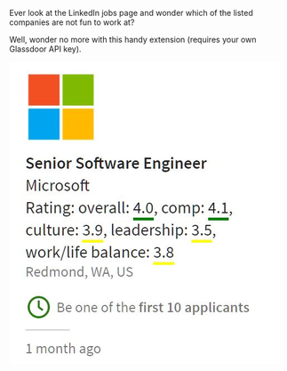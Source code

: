 Ever look at the LinkedIn jobs page and wonder which of the listed companies are not fun to work at?

Well, wonder no more with this handy extension (requires your own Glassdoor API key).

![screenshot](/screenshot.jpg?raw=true "Screenshot")
